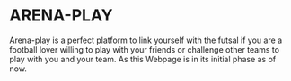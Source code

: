 # ARENA-PLAY


Arena-play is a perfect platform to link yourself with the futsal  if you are a football lover willing to play with your friends or challenge other teams to play with you and your team. As this Webpage is in its initial phase as of now.
